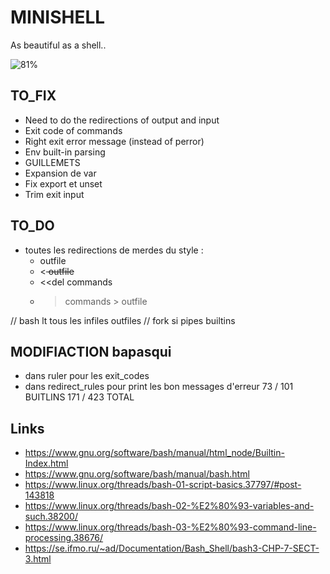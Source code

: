 # MINISHELL

As beautiful as a shell..

![81%](https://progress-bar.dev/81)

## TO_FIX
- Need to do the redirections of output and input
- Exit code of commands
- Right exit error message (instead of perror)
- Env built-in parsing
- GUILLEMETS 
- Expansion de var
- Fix export et unset
- Trim exit input

## TO_DO

- toutes les redirections de merdes du style : 
    - <infile commands > outfile
    - <<del commands > outfile
    - <<del commands
    - >commands > outfile

// bash lt tous les infiles outfiles
// fork si pipes builtins


## MODIFIACTION bapasqui

- dans ruler pour les exit_codes
- dans redirect_rules pour print les bon messages d'erreur
73 / 101 BUITLINS
171 / 423 TOTAL

## Links 

- https://www.gnu.org/software/bash/manual/html_node/Builtin-Index.html
- https://www.gnu.org/software/bash/manual/bash.html
- https://www.linux.org/threads/bash-01-script-basics.37797/#post-143818
- https://www.linux.org/threads/bash-02-%E2%80%93-variables-and-such.38200/
- https://www.linux.org/threads/bash-03-%E2%80%93-command-line-processing.38676/
- https://se.ifmo.ru/~ad/Documentation/Bash_Shell/bash3-CHP-7-SECT-3.html